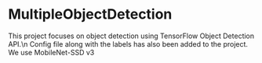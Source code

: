 # MultipleObjectDetection
This project focuses on object detection using TensorFlow Object Detection API.\n
Config file along with the labels has also been added to the project.
We use MobileNet-SSD v3 
